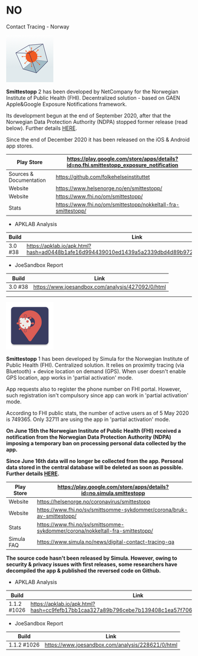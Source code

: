 # NO
Contact Tracing - Norway

![](apkicon_NO2.png)

**Smittestopp** 2 has been developed by NetCompany for the Norwegian Institute of Public Health (FHI). Decentralized solution - based on GAEN Apple&Google Exposure Notifications framework.

Its development begun at the end of September 2020, after that the Norwegian Data Protection Authority (NDPA) stopped former release (read below). Further details [HERE](https://www.fhi.no/en/news/2020/niph-starts-work-on-a-new-solution-for-digital-contact-tracing/).

Since the end of December 2020 it has been released on the iOS & Android app stores.

Play Store | https://play.google.com/store/apps/details?id=no.fhi.smittestopp_exposure_notification
-----------|--------------------------------------------------------------------
Sources & Documentation | https://github.com/folkehelseinstituttet
Website | https://www.helsenorge.no/en/smittestopp/
Website | https://www.fhi.no/om/smittestopp/
Stats | https://www.fhi.no/om/smittestopp/nokkeltall-fra-smittestopp/

- APKLAB Analysis

Build | Link
------|-----
3.0 #38 | https://apklab.io/apk.html?hash=ad0448b1afe16d994439010ed1439a5a2339dbd4d89b972d2298a6b806d1861f

- JoeSandbox Report

Build | Link
------|-----
3.0 #38 | https://www.joesandbox.com/analysis/427092/0/html

-----------------------------------

![](apkicon_NO.png)

**Smittestopp** 1 has been developed by Simula for the Norwegian Institute of Public Health (FHI). Centralized solution. It relies on proximity tracing (via Bluetooth) + device location on demand (GPS). When user doesn't enable GPS location, app works in 'partial activation' mode.

App requests also to register the phone number on FHI portal. However, such registration isn't compulsory since app can work in 'partial activation' mode.

According to FHI public stats, the number of active users as of 5 May 2020 is 749365. Only 32711 are using the app in 'partial activation' mode.

**On June 15th the Norwegian Institute of Public Health (FHI) received a notification from the Norwegian Data Protection Authority (NDPA) imposing a temporary ban on processing personal data collected by the app.**

**Since June 16th data will no longer be collected from the app. Personal data stored in the central database will be deleted as soon as possible. Further details [HERE](https://www.fhi.no/en/news/2020/niph-stops-collection-of-personal-data-in-smittestopp/).**


Play Store | https://play.google.com/store/apps/details?id=no.simula.smittestopp
-----------|--------------------------------------------------------------------
Website | https://helsenorge.no/coronavirus/smittestopp
Website | https://www.fhi.no/sv/smittsomme-sykdommer/corona/bruk-av-smittestopp/
Stats | https://www.fhi.no/sv/smittsomme-sykdommer/corona/nokkeltall-fra-smittestopp/
Simula FAQ | https://www.simula.no/news/digital-contact-tracing-qa

__The source code hasn't been released by Simula. However, owing to security & privacy issues with first releases, some researchers have decompiled the app & published the reversed code on Github.__

- APKLAB Analysis

Build | Link
------|-----
1.1.2 #1026 | https://apklab.io/apk.html?hash=cc9fefb17bb1caa327a89b796cebe7b139408c1ea57f7065820e7a9e1ba13dfb

- JoeSandbox Report

Build | Link
------|-----
1.1.2 #1026 | https://www.joesandbox.com/analysis/228621/0/html
